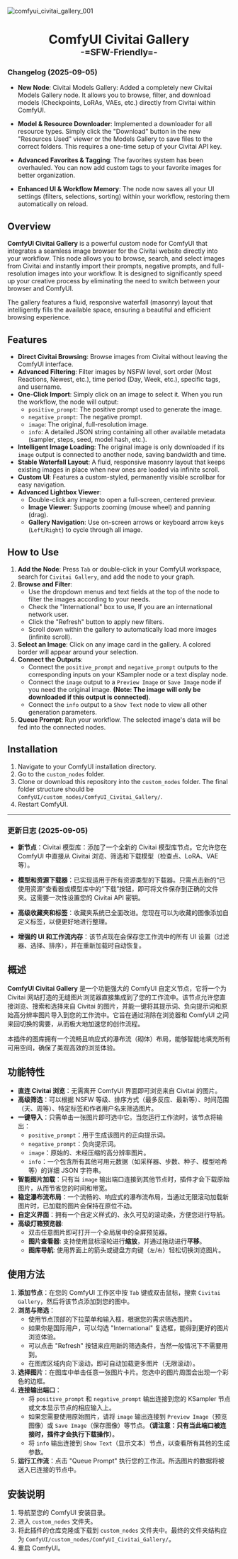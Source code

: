 ![comfyui_civitai_gallery_001](https://github.com/user-attachments/assets/8bb7bf47-633a-41e0-ac75-473813c33434)
<div align="center">

# ComfyUI Civitai Gallery<br><sub><sup>-=SFW-Friendly=-</sup></sub>

</div>

### Changelog (2025-09-05)
* **New Node**: Civitai Models Gallery: Added a completely new Civitai Models Gallery node. It allows you to browse, filter, and download models (Checkpoints, LoRAs, VAEs, etc.) directly from Civitai within ComfyUI.

* **Model & Resource Downloader**: Implemented a downloader for all resource types. Simply click the "Download" button in the new "Resources Used" viewer or the Models Gallery to save files to the correct folders. This requires a one-time setup of your Civitai API key.

* **Advanced Favorites & Tagging**: The favorites system has been overhauled. You can now add custom tags to your favorite images for better organization.

* **Enhanced UI & Workflow Memory**: The node now saves all your UI settings (filters, selections, sorting) within your workflow, restoring them automatically on reload.

## Overview

**ComfyUI Civitai Gallery** is a powerful custom node for ComfyUI that integrates a seamless image browser for the Civitai website directly into your workflow. This node allows you to browse, search, and select images from Civitai and instantly import their prompts, negative prompts, and full-resolution images into your workflow. It is designed to significantly speed up your creative process by eliminating the need to switch between your browser and ComfyUI.

The gallery features a fluid, responsive waterfall (masonry) layout that intelligently fills the available space, ensuring a beautiful and efficient browsing experience.

## Features

  - **Direct Civitai Browsing**: Browse images from Civitai without leaving the ComfyUI interface.
  - **Advanced Filtering**: Filter images by NSFW level, sort order (Most Reactions, Newest, etc.), time period (Day, Week, etc.), specific tags, and username.
  - **One-Click Import**: Simply click on an image to select it. When you run the workflow, the node will output:
      - `positive_prompt`: The positive prompt used to generate the image.
      - `negative_prompt`: The negative prompt.
      - `image`: The original, full-resolution image.
      - `info`: A detailed JSON string containing all other available metadata (sampler, steps, seed, model hash, etc.).
  - **Intelligent Image Loading**: The original image is only downloaded if its `image` output is connected to another node, saving bandwidth and time.
  - **Stable Waterfall Layout**: A fluid, responsive masonry layout that keeps existing images in place when new ones are loaded via infinite scroll.
  - **Custom UI**: Features a custom-styled, permanently visible scrollbar for easy navigation.
  - **Advanced Lightbox Viewer**:
      - Double-click any image to open a full-screen, centered preview.
      - **Image Viewer**: Supports zooming (mouse wheel) and panning (drag).
      - **Gallery Navigation**: Use on-screen arrows or keyboard arrow keys (`Left`/`Right`) to cycle through all image.

## How to Use

1.  **Add the Node**: Press `Tab` or double-click in your ComfyUI workspace, search for `Civitai Gallery`, and add the node to your graph.
2.  **Browse and Filter**:
      - Use the dropdown menus and text fields at the top of the node to filter the images according to your needs.
      - Check the "International" box to use, If you are an international network user.
      - Click the "Refresh" button to apply new filters.
      - Scroll down within the gallery to automatically load more images (infinite scroll).
3.  **Select an Image**: Click on any image card in the gallery. A colored border will appear around your selection.
4.  **Connect the Outputs**:
      - Connect the `positive_prompt` and `negative_prompt` outputs to the corresponding inputs on your KSampler node or a text display node.
      - Connect the `image` output to a `Preview Image` or `Save Image` node if you need the original image. **(Note: The image will only be downloaded if this output is connected)**.
      - Connect the `info` output to a `Show Text` node to view all other generation parameters.
5.  **Queue Prompt**: Run your workflow. The selected image's data will be fed into the connected nodes.

## Installation

1.  Navigate to your ComfyUI installation directory.
2.  Go to the `custom_nodes` folder.
3.  Clone or download this repository into the `custom_nodes` folder. The final folder structure should be `ComfyUI/custom_nodes/ComfyUI_Civitai_Gallery/`.
4.  Restart ComfyUI.

-----
### 更新日志 (2025-09-05)
* **新节点**：Civitai 模型库：添加了一个全新的 Civitai 模型库节点。它允许您在 ComfyUI 中直接从 Civitai 浏览、筛选和下载模型（检查点、LoRA、VAE 等）。

* **模型和资源下载器**：已实现适用于所有资源类型的下载器。只需点击新的“已使用资源”查看器或模型库中的“下载”按钮，即可将文件保存到正确的文件夹。这需要一次性设置您的 Civitai API 密钥。

* **高级收藏夹和标签**：收藏夹系统已全面改进。您现在可以为收藏的图像添加自定义标签，以便更好地进行整理。

* **增强的 UI 和工作流内存**：该节点现在会保存您工作流中的所有 UI 设置（过滤器、选择、排序），并在重新加载时自动恢复。
## 概述

**ComfyUI Civitai Gallery** 是一个功能强大的 ComfyUI 自定义节点，它将一个为 Civitai 网站打造的无缝图片浏览器直接集成到了您的工作流中。该节点允许您直接浏览、搜索和选择来自 Civitai 的图片，并能一键将其提示词、负向提示词和原始高分辨率图片导入到您的工作流中。它旨在通过消除在浏览器和 ComfyUI 之间来回切换的需要，从而极大地加速您的创作流程。

本插件的图库拥有一个流畅且响应式的瀑布流（砌体）布局，能够智能地填充所有可用空间，确保了美观高效的浏览体验。

## 功能特性

  - **直连 Civitai 浏览**：无需离开 ComfyUI 界面即可浏览来自 Civitai 的图片。
  - **高级筛选**：可以根据 NSFW 等级、排序方式（最多反应、最新等）、时间范围（天、周等）、特定标签和作者用户名来筛选图片。
  - **一键导入**：只需单击一张图片即可选中它。当您运行工作流时，该节点将输出：
      - `positive_prompt`：用于生成该图片的正向提示词。
      - `negative_prompt`：负向提示词。
      - `image`：原始的、未经压缩的高分辨率图片。
      - `info`：一个包含所有其他可用元数据（如采样器、步数、种子、模型哈希等）的详细 JSON 字符串。
  - **智能图片加载**：只有当 `image` 输出端口连接到其他节点时，插件才会下载原始图片，从而节省您的时间和带宽。
  - **稳定瀑布流布局**：一个流畅的、响应式的瀑布流布局，当通过无限滚动加载新图片时，已加载的图片会保持在原位不动。
  - **自定义界面**：拥有一个自定义样式的、永久可见的滚动条，方便您进行导航。
  - **高级灯箱预览器**:
      - 双击任意图片即可打开一个全局居中的全屏预览器。
      - **图片查看器**: 支持使用鼠标滚轮进行**缩放**，并通过拖动进行**平移**。
      - **图库导航**: 使用界面上的箭头或键盘方向键（`左`/`右`）轻松切换浏览图片。

## 使用方法

1.  **添加节点**：在您的 ComfyUI 工作区中按 `Tab` 键或双击鼠标，搜索 `Civitai Gallery`，然后将该节点添加到您的图中。
2.  **浏览与筛选**：
      - 使用节点顶部的下拉菜单和输入框，根据您的需求筛选图片。
      - 如果你是国际用户，可以勾选 "International" 复选框，能得到更好的图片浏览体验。
      - 可以点击 "Refresh" 按钮来应用新的筛选条件，当然一般情况下不需要用到。
      - 在图库区域内向下滚动，即可自动加载更多图片（无限滚动）。
3.  **选择图片**：在图库中单击任意一张图片卡片。您选中的图片周围会出现一个彩色的边框。
4.  **连接输出端口**：
      - 将 `positive_prompt` 和 `negative_prompt` 输出连接到您的 KSampler 节点或文本显示节点的相应输入上。
      - 如果您需要使用原始图片，请将 `image` 输出连接到 `Preview Image`（预览图像）或 `Save Image`（保存图像）等节点。**（请注意：只有当此端口被连接时，插件才会执行下载操作）**。
      - 将 `info` 输出连接到 `Show Text`（显示文本）节点，以查看所有其他的生成参数。
5.  **运行工作流**：点击 "Queue Prompt" 执行您的工作流。所选图片的数据将被送入已连接的节点中。

## 安装说明

1.  导航至您的 ComfyUI 安装目录。
2.  进入 `custom_nodes` 文件夹。
3.  将此插件的仓库克隆或下载到 `custom_nodes` 文件夹中。最终的文件夹结构应为 `ComfyUI/custom_nodes/ComfyUI_Civitai_Gallery/`。
4.  重启 ComfyUI。
